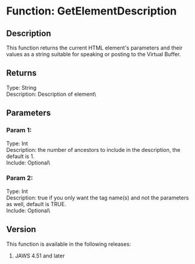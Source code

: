 # Function: GetElementDescription

## Description

This function returns the current HTML element\'s parameters and their
values as a string suitable for speaking or posting to the Virtual
Buffer.

## Returns

Type: String\
Description: Description of element\

## Parameters

### Param 1:

Type: Int\
Description: the number of ancestors to include in the description, the
default is 1.\
Include: Optional\

### Param 2:

Type: Int\
Description: true if you only want the tag name(s) and not the
parameters as well, default is TRUE.\
Include: Optional\

## Version

This function is available in the following releases:

1.  JAWS 4.51 and later
